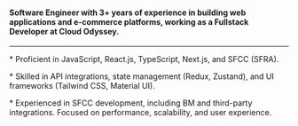 <h4>Software Engineer with 3+ years of experience in building web applications and e-commerce platforms, working as a Fullstack Developer at Cloud Odyssey.</h4>
<hr>
<p> * Proficient in JavaScript, React.js, TypeScript, Next.js, and SFCC (SFRA).</p>
<p> * Skilled in API integrations, state management (Redux, Zustand), and UI frameworks (Tailwind CSS, Material UI).</p>
<p> * Experienced in SFCC development, including BM and third-party integrations. Focused on performance, scalability, and user experience.</p>
